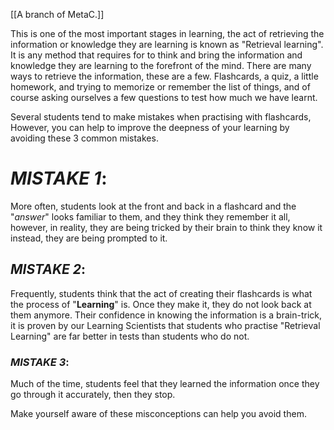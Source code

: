 [[A branch of MetaC.]]

This is one of the most important stages in learning, the act of retrieving the information or knowledge they are learning is known as "Retrieval learning". It is any method that requires for to think and bring the information and knowledge they are learning to the forefront of the mind. There are many ways to retrieve the information, these are a few. Flashcards, a quiz, a little homework, and trying to memorize or remember the list of things, and of course asking ourselves a few questions to test how much we have learnt.

Several students tend to make mistakes when practising with flashcards, However, you can help to improve the deepness of your learning by avoiding these 3 common mistakes. 

# *MISTAKE 1*:
More often, students look at the front and back in a flashcard and the "*answer*" looks familiar to them, and they think they remember it all, however, in reality, they are being tricked by their brain to think they know it instead, they are being prompted to it.

## *MISTAKE 2*:
Frequently, students think that the act of creating their flashcards is what the process of "**Learning**" is. Once they make it, they do not look back at them anymore. Their confidence in knowing the information is a brain-trick, it is proven by our Learning Scientists that students who practise "Retrieval Learning" are far better in tests than students who do not.

### *MISTAKE 3*:
Much of the time, students feel that they learned the information once they go through it accurately, then they stop.

Make yourself aware of these misconceptions can help you avoid them.
